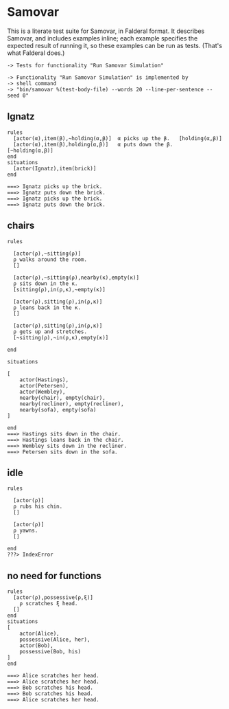 Samovar
=======

This is a literate test suite for Samovar, in Falderal format.
It describes Samovar, and includes examples inline; each example
specifies the expected result of running it, so these examples
can be run as tests.  (That's what Falderal does.)

    -> Tests for functionality "Run Samovar Simulation"

    -> Functionality "Run Samovar Simulation" is implemented by
    -> shell command
    -> "bin/samovar %(test-body-file) --words 20 --line-per-sentence --seed 0"

Ignatz
------

    rules
      [actor(α),item(β),~holding(α,β)]  α picks up the β.   [holding(α,β)]
      [actor(α),item(β),holding(α,β)]   α puts down the β.  [~holding(α,β)]
    end
    situations
      [actor(Ignatz),item(brick)]
    end
    
    ===> Ignatz picks up the brick.
    ===> Ignatz puts down the brick.
    ===> Ignatz picks up the brick.
    ===> Ignatz puts down the brick.


chairs
------

    rules
    
      [actor(ρ),~sitting(ρ)]
      ρ walks around the room.
      []
    
      [actor(ρ),~sitting(ρ),nearby(κ),empty(κ)]
      ρ sits down in the κ.
      [sitting(ρ),in(ρ,κ),~empty(κ)]
    
      [actor(ρ),sitting(ρ),in(ρ,κ)]
      ρ leans back in the κ.
      []
    
      [actor(ρ),sitting(ρ),in(ρ,κ)]
      ρ gets up and stretches.
      [~sitting(ρ),~in(ρ,κ),empty(κ)]
    
    end
    
    situations
    
    [
        actor(Hastings),
        actor(Petersen),
        actor(Wembley),
        nearby(chair), empty(chair),
        nearby(recliner), empty(recliner),
        nearby(sofa), empty(sofa)
    ]
    
    end
    ===> Hastings sits down in the chair.
    ===> Hastings leans back in the chair.
    ===> Wembley sits down in the recliner.
    ===> Petersen sits down in the sofa.

idle
----

    rules
    
      [actor(ρ)]
      ρ rubs his chin.
      []
      
      [actor(ρ)]
      ρ yawns.
      []
    
    end
    ???> IndexError

no need for functions
---------------------

    rules
      [actor(ρ),possessive(ρ,ξ)]
        ρ scratches ξ head.
      []
    end
    situations
    [
        actor(Alice),
        possessive(Alice, her),
        actor(Bob),
        possessive(Bob, his)
    ]
    end
    
    ===> Alice scratches her head.
    ===> Alice scratches her head.
    ===> Bob scratches his head.
    ===> Bob scratches his head.
    ===> Alice scratches her head.
